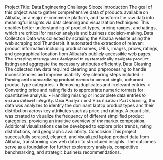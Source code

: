 Project Title: Data Engineering Challenge Slooze
Introduction
The goal of this project was to gather comprehensive data of products available on Alibaba, or a major e-commerce platform, and transform the raw data into meaningful insights via data cleaning and visualization techniques. This enables better understanding of product types, pricing ranges, and ratings, which are critical for market analysis and business decision-making.
Data Collection
Data was collected by scraping the Alibaba website using the web scraping tool Thunderbit. It automated the extraction of relevant product information including product names, URLs, images, prices, ratings, and geographical location from Alibaba’s publicly accessible web pages. The scraping strategy was designed to systematically navigate product listings and aggregate the necessary attributes efficiently.
Data Cleaning
The collected raw data required cleaning and preprocessing to handle inconsistencies and improve usability. Key cleaning steps included:
•	Parsing and standardizing product names to extract single, coherent product type categories.
•	Removing duplicates and irrelevant entries.
•	Converting price and rating fields to appropriate numeric formats for quantitative analysis.
•	Handling missing or incomplete data entries to ensure dataset integrity.
Data Analysis and Visualization
Post cleaning, the data was analyzed to identify the dominant laptop product types and their distribution across key attributes such as price and ratings. A count plot was created to visualize the frequency of different simplified product categories, providing an intuitive overview of the market composition. Additional visualizations can be developed to explore price trends, rating distributions, and geographic availability.
Conclusion
This project successfully scraped, cleaned, and visualized laptop product data from Alibaba, transforming raw web data into structured insights. The outcomes serve as a foundation for further exploratory analysis, competitive benchmarking, and strategic business recommendations.

